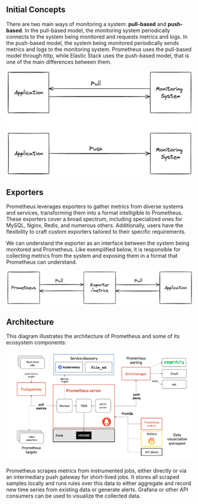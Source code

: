 ## Initial Concepts

There are two main ways of monitoring a system: **pull-based** and **push-based**. In the pull-based model, the monitoring system periodically connects to the system being monitored and requests metrics and logs. In the push-based model, the system being monitored periodically sends metrics and logs to the monitoring system. Prometheus uses the pull-based model through http, while Elastic Stack uses the push-based model, that is one of the main differences between them.

![Push and Pull diagram](./docs/push-pull.png)

## Exporters

Prometheus leverages exporters to gather metrics from diverse systems and services, transforming them into a format intelligible to Prometheus. These exporters cover a broad spectrum, including specialized ones for MySQL, Nginx, Redis, and numerous others. Additionally, users have the flexibility to craft custom exporters tailored to their specific requirements.

We can understand the exporter as an interface between the system being monitored and Prometheus. Like exemplified below, it is responsible for collecting metrics from the system and exposing them in a format that Prometheus can understand.

![Exporter diagram](./docs/exporters.png)

## Architecture

This diagram illustrates the architecture of Prometheus and some of its ecosystem components:

![Prometheus architecture](./docs/prometheus-architecture.png)

Prometheus scrapes metrics from instrumented jobs, either directly or via an intermediary push gateway for short-lived jobs. It stores all scraped samples locally and runs rules over this data to either aggregate and record new time series from existing data or generate alerts. Grafana or other API consumers can be used to visualize the collected data.